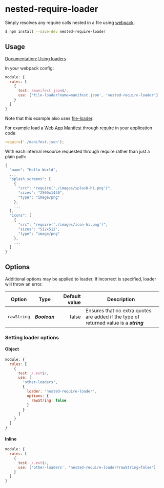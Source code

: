 # nested-require-loader

Simply resolves any require calls nested in a file using [webpack](https://github.com/webpack/webpack).

```bash
$ npm install --save-dev nested-require-loader
```

## Usage

[Documentation: Using loaders](http://webpack.github.io/docs/using-loaders.html)

In your webpack config:

```js
module: {
  rules: [
    {
      test: /manifest.json$/,
      use: ['file-loader?name=manifest.json', 'nested-require-loader']
    }
  ]
}
```

Note that this example also uses [file-loader](https://github.com/webpack/file-loader).

For example load a [Web App Manifest](http://www.w3.org/TR/appmanifest/) through require in your application code:

```js
require('./manifest.json');
```

With each internal resource requested through require rather than just a plain path:

```js
{
  "name": "Hello World",
  ...
  "splash_screens": [
    {
      "src": "require('./images/splash-hi.png')",
      "sizes": "2560x1440",
      "type": "image/png"
    },
    ...
  ],
  "icons": [
    {
      "src": "require('./images/icon-hi.png')",
      "sizes": "512x512",
      "type": "image/png"
    },
    ...
  ]
}
```

## Options

Additional options may be applied to loader. If incorrect is specified, loader will throw an error.

|Option|Type|Default value|Description|
|---|---|---:|---|
|`rawString`|**_Boolean_**|false|Ensures that no extra quotes are added if the type of returned value is a **_string_** |

### Setting loader options

#### Object

```js
module: {
  rules: [
    {
      test: /.ext$/,
      use: [
        'other-loaders', 
        {
          loader: 'nested-require-loader',
          options: {
            rawString: false
          }
        }
      ]
    }
  ]
}
```

#### Inline

```js
module: {
  rules: [
    {
      test: /.ext$/,
      use: ['other-loaders', 'nested-require-loader?rawString=false']
    }
  ]
}
```